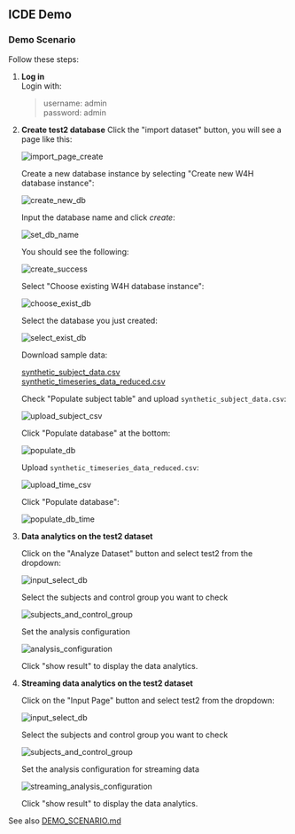 ## ICDE Demo

### Demo Scenario

Follow these steps:

1. **Log in**  
    Login with:
    > username: admin  
    > password: admin

2. **Create test2 database**
    Click the "import dataset" button, you will see a page like this:

    ![import_page_create](../static/import_page_create.png)

    Create a new database instance by selecting "Create new W4H database instance":

    ![create_new_db](../static/create_new_db.png)

    Input the database name and click *create*:

    ![set_db_name](../static/set_db_name.png)

    You should see the following:

    ![create_success](../static/create_success.png)

    Select "Choose existing W4H database instance":

    ![choose_exist_db](../static/choose_exist_db.png)

    Select the database you just created:

    ![select_exist_db](../static/select_exist_db.png)

    Download sample data:

    [synthetic_subject_data.csv](https://drive.google.com/file/d/1yAx63xeIwhI_8_1pUqGX2JWbkuFb8e3l/view?usp=sharing)  
    [synthetic_timeseries_data_reduced.csv](https://drive.google.com/file/d/1EvpYG1KKm51YlDUQ_ezDCNaVCLiS8tF4/view?usp=sharing)  

    Check "Populate subject table" and upload `synthetic_subject_data.csv`:

    ![upload_subject_csv](../static/upload_subject_csv.png)

    Click "Populate database" at the bottom:

    ![populate_db](../static/populate_db.png)

    Upload `synthetic_timeseries_data_reduced.csv`:

    ![upload_time_csv](../static/upload_time_csv.png)

    Click "Populate database":

    ![populate_db_time](../static/populate_db_time.png)

3. **Data analytics on the test2 dataset**  

    Click on the "Analyze Dataset" button and select test2 from the dropdown:

    ![input_select_db](../static/input_select_db.png)

    Select the subjects and control group you want to check

    ![subjects_and_control_group](../static/subjects_and_control_group.png)

    Set the analysis configuration

    ![analysis_configuration](../static/analysis_configuration.png)

    Click "show result" to display the data analytics.

4. **Streaming data analytics on the test2 dataset**  

    Click on the "Input Page" button and select test2 from the dropdown:

    ![input_select_db](../static/input_select_db.png)

    Select the subjects and control group you want to check

    ![subjects_and_control_group](../static/subjects_and_control_group.png)

    Set the analysis configuration for streaming data 

    ![streaming_analysis_configuration](../static/streaming_analysis_configuration.png)

    Click "show result" to display the data analytics.

See also [DEMO_SCENARIO.md](https://github.com/USC-InfoLab/w4h-icde-demo/blob/main/DEMO_SCENARIO.md)